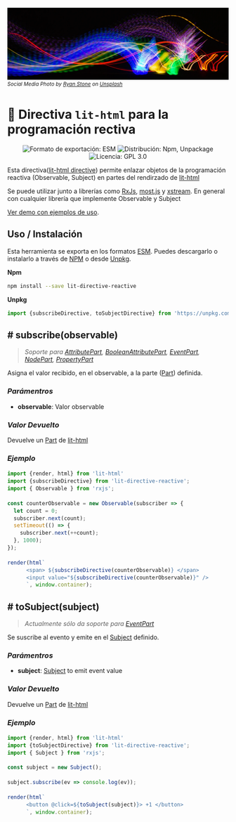 ![](./header.png)
<sup>_Social Media Photo by [Ryan Stone](https://unsplash.com/@rstone_design) on [Unsplash](https://unsplash.com/photos/OlxJVn9fxz4)_</sup>

# :twisted_rightwards_arrows: Directiva `lit-html` para la programación rectiva

<p align="center">
  <img alt="Formato de exportación: ESM" src="https://img.shields.io/badge/fomat-esm-yellowgreen" />
  <img alt="Distribución: Npm, Unpackage" src="https://img.shields.io/badge/%F0%9F%93%A6-npm%20unpk-yellowgreen" />
  <img alt="Licencia: GPL 3.0" src="https://img.shields.io/badge/GPL 3.0-license-yellowgreen" />
</p>

Esta directiva([lit-html directive](https://lit-html.polymer-project.org/api/modules/_lit_html_.html#directive)) permite enlazar objetos de la programación reactiva (Observable, Subject) en partes del rendirzado de [lit-html](https://lit-html.polymer-project.org/)

Se puede utilizar junto a librerías como [RxJs](https://rxjs.dev/guide/overview), [most.js](https://github.com/cujojs/most) y [xstream](https://github.com/staltz/xstream). En general con cualquier librería que implemente Observable y Subject

[Ver demo con ejemplos de uso](https://stackblitz.com/edit/lit-directive-reactive?file=index.js).

## Uso / Instalación

Esta herramienta se exporta en los formatos [ESM](https://developer.mozilla.org/es/docs/Web/JavaScript/Guide/M%C3%B3dulos). Puedes descargarlo o instalarlo a través de [NPM](https://www.npmjs.com/) o desde [Unpkg](https://unpkg.com/).

**Npm**
```sh
npm install --save lit-directive-reactive
```

**Unpkg**
```javascript
import {subscribeDirective, toSubjectDirective} from 'https://unpkg.com/lit-directive-reactive?module'
```

## # subscribe(observable)
> *Soporte para [AttributePart](https://lit-html.polymer-project.org/api/classes/_lit_html_.attributepart.html), [BooleanAttributePart](https://lit-html.polymer-project.org/api/classes/_lit_html_.booleanattributepart.html), [EventPart](https://lit-html.polymer-project.org/api/classes/_lit_html_.eventpart.html), [NodePart](https://lit-html.polymer-project.org/api/classes/_lit_html_.nodepart.html), [PropertyPart](https://lit-html.polymer-project.org/api/classes/_lit_html_.propertypart.html)*

Asigna el valor recibido, en el observable, a la parte ([Part](https://lit-html.polymer-project.org/api/interfaces/_lit_html_.part.html)) definida. 

### _Parámentros_
* **observable**: Valor observable

### _Valor Devuelto_

Devuelve un [Part](https://lit-html.polymer-project.org/api/interfaces/_lit_html_.part.html) de [lit-html](https://lit-html.polymer-project.org/)

### _Ejemplo_
```javascript
import {render, html} from 'lit-html'
import {subscribeDirective} from 'lit-directive-reactive';
import { Observable } from 'rxjs';

const counterObservable = new Observable(subscriber => {
  let count = 0;
  subscriber.next(count);
  setTimeout(() => {
    subscriber.next(++count);
  }, 1000);
});

render(html`
      <span> ${subscribeDirective(counterObservable)} </span>
      <input value="${subscribeDirective(counterObservable)}" />
      `, window.container);

```

## # toSubject(subject)
> *Actualmente sólo da soporte para [EventPart](https://lit-html.polymer-project.org/api/classes/_lit_html_.eventpart.html)*

Se suscribe al evento y emite en el [Subject](http://reactivex.io/documentation/subject.html) definido.

### _Parámentros_
* **subject**: [Subject](http://reactivex.io/documentation/subject.html) to emit event value

### _Valor Devuelto_

Devuelve un [Part](https://lit-html.polymer-project.org/api/interfaces/_lit_html_.part.html) de [lit-html](https://lit-html.polymer-project.org/)

### _Ejemplo_
```javascript
import {render, html} from 'lit-html'
import {toSubjectDirective} from 'lit-directive-reactive';
import { Subject } from 'rxjs';

const subject = new Subject();

subject.subscribe(ev => console.log(ev));

render(html`
      <button @click=${toSubject(subject)}> +1 </button>
      `, window.container);
```